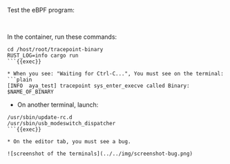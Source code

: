 Test the eBPF program:

<br>

In the container, run these commands:

```plain
cd /host/root/tracepoint-binary
RUST_LOG=info cargo run
```{{exec}}

* When you see: "Waiting for Ctrl-C...", You must see on the terminal:
```plain
[INFO  aya_test] tracepoint sys_enter_execve called Binary: $NAME_OF_BINARY
```

* On another terminal, launch:

```plain
/usr/sbin/update-rc.d
/usr/sbin/usb_modeswitch_dispatcher
```{{exec}}

* On the editor tab, you must see a bug.

![screenshot of the terminals](../../img/screenshot-bug.png)
